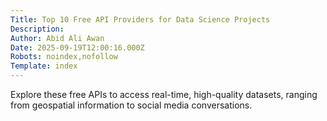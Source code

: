 ```yaml
---
Title: Top 10 Free API Providers for Data Science Projects
Description: 
Author: Abid Ali Awan
Date: 2025-09-19T12:00:16.000Z
Robots: noindex,nofollow
Template: index
---
```

Explore these free APIs to access real-time, high-quality datasets, ranging from geospatial information to social media conversations.